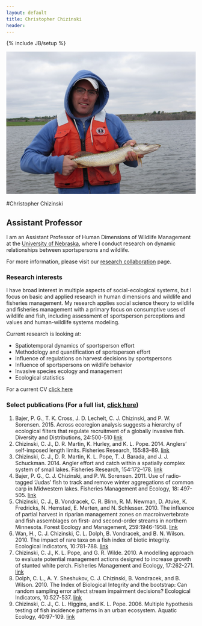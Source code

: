 ```yaml
---
layout: default
title: Christopher Chizinski
header: 
--- 
```


{% include JB/setup %}

![center](/lab/me.JPG)

#Christopher Chizinski

## Assistant Professor

I am an Assistant Professor of Human Dimensions of Wildlife Management at the [University of Nebraska](http://snr.unl.edu), where I 
conduct research on dynamic relationships between sportspersons and wildlife. 

For more information, please visit our [research collaboration](http://fishhunt.unl.edu) page.

### Research interests
I have broad interest in multiple aspects of social-ecological systems, but  I focus on  basic and
applied research in human dimensions and wildlife and fisheries management. My research applies social science theory to wildlife and fisheries management with a primary focus on
consumptive uses of wildlife and fish, including assessment of sportsperson perceptions and values and human-wildlife systems modeling.

Current research is looking at:

 * Spatiotemporal dynamics of sportsperson effort 
 * Methodology and quantification of sportsperson effort 
 * Influence of regulations on harvest decisions by sportspersons
 * Influence of sportspersons on wildlife behavior
 * Invasive species ecology and management
 * Ecological statistics
 
  For a current CV [click here](figs/Chizinski-CV2.pdf)

### Select publications  (For a full list, [click here](http://publicationslist.org/chris.chizinski))
 1. Bajer, P. G., T. K. Cross, J. D. Lechelt, C. J. Chizinski, and P. W. Sorensen.  2015. Across ecoregion analysis suggests a hierarchy of ecological filters that regulate recruitment of a globally invasive fish. Diversity and Distributions, 24:500-510 [link](http://www.researchgate.net/profile/Przemyslaw_Bajer/publication/272476977_Across-ecoregion_analysis_suggests_a_hierarchy_of_ecological_filters_that_regulate_recruitment_of_a_globally_invasive_fish/links/54e4a86e0cf29865c334bdea.pdf)
 2. Chizinski, C. J., D. R. Martin, K. Hurley, and K. L. Pope. 2014. Anglers’ self-imposed length limits.  Fisheries Research, 155:83–89. [link](http://digitalcommons.unl.edu/ncfwrustaff/117/)
 3. Chizinski, C. J., D. R. Martin, K. L. Pope, T. J. Barada, and J. J. Schuckman.  2014. Angler effort and catch within a spatially complex system of small lakes.  Fisheries Research, 154:172–178. [link](http://digitalcommons.unl.edu/ncfwrustaff/115/)
 4. Bajer, P. G., C. J. Chizinski, and P. W. Sorensen.  2011.  Use of radio-tagged ‘Judas’ fish to track and remove winter aggregations of common carp in Midwestern lakes.  Fisheries Management and Ecology, 18: 497-505. [link](https://www.google.com/url?sa=t&rct=j&q=&esrc=s&source=web&cd=1&cad=rja&uact=8&ved=0CCkQFjAA&url=http%3A%2F%2Fwww.researchgate.net%2Fpublication%2F234838647_Using_the_Judas_technique_to_locate_and_remove_wintertime_aggregations_of_invasive_common_carp%2Ffile%2F79e4151014d5c948c1.pdf&ei=RFk8U-D_KtfJsQT0ioHgBw&usg=AFQjCNEo3qUaSF3UfJFkmk0RZ_kQDaYDgg&sig2=eXzRBXoGdN4e-JzzAI4xcg&bvm=bv.63934634,d.cWc)
 5. Chizinski, C. J., B. Vondracek, C. R. Blinn, R. M. Newman, D. Atuke, K. Fredricks, N. Hemstad, E. Merten, and N. Schlesser.  2010.  The influence of partial harvest in riparian management zones on macroinvertebrate and fish assemblages on first- and second-order streams in northern Minnesota.  Forest Ecology and Management, 259:1946-1958. [link](https://www.google.com/url?sa=t&rct=j&q=&esrc=s&source=web&cd=1&cad=rja&uact=8&ved=0CCkQFjAA&url=http%3A%2F%2Fmncoopunit.cfans.umn.edu%2Ffiles%2F2012%2F09%2FChizinski-et-al-2010-Forest-Ecology-and-Management.pdf&ei=g1k8U6fUMebhsASb84GYBg&usg=AFQjCNEjl9zugiL6nWZ9oWCfWxVs0KAyoA&sig2=nBmpj-QwMyiGFrDme-o_rA&bvm=bv.63934634,d.cWc)
 6. Wan, H., C. J. Chizinski, C. L. Dolph, B. Vondracek, and B. N. Wilson.  2010.  The impact of rare taxa on a fish index of biotic integrity.  Ecological Indicators, 10:781-788. [link](https://www.google.com/url?sa=t&rct=j&q=&esrc=s&source=web&cd=2&cad=rja&uact=8&ved=0CDMQFjAB&url=http%3A%2F%2Fwww.researchgate.net%2Fpublication%2F229311995_The_impact_of_rare_taxa_on_a_fish_index_of_biotic_integrity&ei=rVk8U6OrFYvUsASl1YCYCQ&usg=AFQjCNE_biaNnE6XVRiOIhCMaepFNygXrA&sig2=KxWtJ6iB_FyKde-xNwSclQ&bvm=bv.63934634,d.cWc)
 7. Chizinski, C. J., K. L. Pope, and G. R. Wilde.  2010.  A modelling approach to evaluate potential management actions designed to increase growth of stunted white perch.  Fisheries Management and Ecology, 17:262-271. [link](https://www.google.com/url?sa=t&rct=j&q=&esrc=s&source=web&cd=1&cad=rja&uact=8&ved=0CC0QFjAA&url=http%3A%2F%2Fdigitalcommons.unl.edu%2Fcgi%2Fviewcontent.cgi%3Farticle%3D1011%26context%3Dncfwrustaff&ei=2Fk8U76iO4LfsATYwoKADA&usg=AFQjCNHst6QXkwZuXkzOuno_8BWMCXYH3w&sig2=y1SwPsk0muo9UUBWYObZ4Q&bvm=bv.63934634,d.cWc)
 8. Dolph, C. L., A. Y. Sheshukov, C. J. Chizinski, B. Vondracek, and B. Wilson.  2010.  The Index of Biological Integrity and the bootstrap: Can random sampling error affect stream impairment decisions?  Ecological Indicators, 10:527-537. [link](https://www.google.com/url?sa=t&rct=j&q=&esrc=s&source=web&cd=1&cad=rja&uact=8&ved=0CCkQFjAA&url=http%3A%2F%2Fwww.sciencedirect.com%2Fscience%2Farticle%2Fpii%2FS1470160X09001587&ei=DFo8U-rTOOmrsQT1zIGgDg&usg=AFQjCNF_eYpJv1Q-bX14jsG-9InEDs2Geg&sig2=D0_kMGTUvLEtwLGNQ8k5EQ&bvm=bv.63934634,d.cWc)
 9. Chizinski, C. J., C. L. Higgins, and K. L. Pope.  2006.  Multiple hypothesis testing of fish incidence patterns in an urban ecosystem.  Aquatic Ecology, 40:97-109. [link](https://www.google.com/url?sa=t&rct=j&q=&esrc=s&source=web&cd=1&cad=rja&uact=8&ved=0CCkQFjAA&url=http%3A%2F%2Fdigitalcommons.unl.edu%2Fcgi%2Fviewcontent.cgi%3Farticle%3D1008%26context%3Dncfwrustaff&ei=WFo8U8HeCoqlsQTCuoHICw&usg=AFQjCNF8znTkO8_lACcscs_5XjRS8rIYpw&sig2=b6RstztzTk2vu1yXLy41CA&bvm=bv.63934634,d.cWc)

  
 
